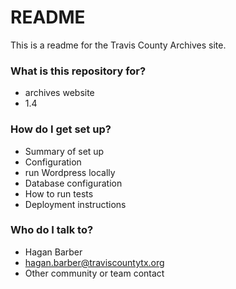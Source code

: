 # README #

This is a readme for the Travis County Archives site.

### What is this repository for? ###

* archives website
* 1.4

### How do I get set up? ###

* Summary of set up
* Configuration
* run Wordpress locally
* Database configuration
* How to run tests
* Deployment instructions


### Who do I talk to? ###

* Hagan Barber
* hagan.barber@traviscountytx.org
* Other community or team contact
